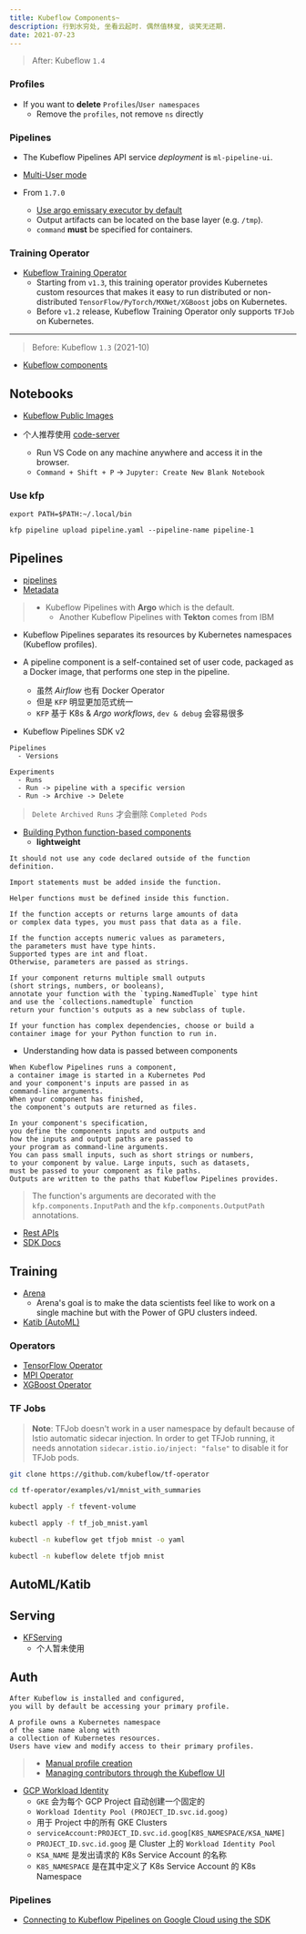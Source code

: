 ```yaml
---
title: Kubeflow Components~
description: 行到水穷处, 坐看云起时. 偶然值林叟, 谈笑无还期.
date: 2021-07-23
---
```


> After: Kubeflow `1.4`

### Profiles

* If you want to **delete** `Profiles`/`User namespaces`
  - Remove the `profiles`, not remove `ns` directly

### Pipelines

* The Kubeflow Pipelines API service
  *deployment* is `ml-pipeline-ui`.

* [Multi-User mode](https://www.kubeflow.org/docs/components/pipelines/sdk/connect-api/#multi-user-mode)

* From `1.7.0`
  - [Use argo emissary executor by default](https://argoproj.github.io/argo-workflows/workflow-executors/#emissary-emissary)
  - Output artifacts can be located on
    the base layer (e.g. `/tmp`).
  - `command` **must** be specified for containers.

### Training Operator

* [Kubeflow Training Operator](https://github.com/kubeflow/training-operator)
  - Starting from `v1.3`, this training operator provides
    Kubernetes custom resources that makes it easy to run
    distributed or non-distributed
    `TensorFlow/PyTorch/MXNet/XGBoost`
    jobs on Kubernetes.
  - Before `v1.2` release, Kubeflow Training Operator
    only supports `TFJob` on Kubernetes.

------------------

> Before: Kubeflow `1.3` (2021-10)

* [Kubeflow components](https://www.kubeflow.org/docs/components/)

## Notebooks

* [Kubeflow Public Images](https://console.cloud.google.com/gcr/images/kubeflow-images-public)

* 个人推荐使用 [code-server](https://github.com/cdr/code-server)
  - Run VS Code on any machine anywhere and access it in the browser.
  - `Command + Shift + P` -> `Jupyter: Create New Blank Notebook`

### Use kfp

```
export PATH=$PATH:~/.local/bin

kfp pipeline upload pipeline.yaml --pipeline-name pipeline-1
```

## Pipelines

* [pipelines](https://github.com/kubeflow/pipelines)
* [Metadata](https://github.com/kubeflow/metadata)

> * Kubeflow Pipelines with **Argo** which is the default.
>   - Another Kubeflow Pipelines with **Tekton** comes from IBM

* Kubeflow Pipelines separates its resources by
  Kubernetes namespaces (Kubeflow profiles).

* A pipeline component is a self-contained set of user code,
  packaged as a Docker image,
  that performs one step in the pipeline.
  - 虽然 *Airflow* 也有 Docker Operator
  - 但是 `KFP` 明显更加范式统一
  - `KFP` 基于 K8s & *Argo workflows*, `dev & debug` 会容易很多

* Kubeflow Pipelines SDK v2

```
Pipelines
  - Versions

Experiments
  - Runs
  - Run -> pipeline with a specific version
  - Run -> Archive -> Delete
```

> `Delete Archived Runs` 才会删除 `Completed Pods`

* [Building Python function-based components](https://www.kubeflow.org/docs/components/pipelines/sdk/python-function-components/)
  - **lightweight**

```
It should not use any code declared outside of the function definition.

Import statements must be added inside the function.

Helper functions must be defined inside this function.

If the function accepts or returns large amounts of data
or complex data types, you must pass that data as a file.

If the function accepts numeric values as parameters,
the parameters must have type hints.
Supported types are int and float.
Otherwise, parameters are passed as strings.

If your component returns multiple small outputs
(short strings, numbers, or booleans),
annotate your function with the `typing.NamedTuple` type hint
and use the `collections.namedtuple` function
return your function's outputs as a new subclass of tuple.

If your function has complex dependencies, choose or build a
container image for your Python function to run in.
```

* Understanding how data is passed between components

```
When Kubeflow Pipelines runs a component,
a container image is started in a Kubernetes Pod
and your component's inputs are passed in as
command-line arguments.
When your component has finished,
the component's outputs are returned as files.

In your component's specification,
you define the components inputs and outputs and
how the inputs and output paths are passed to
your program as command-line arguments.
You can pass small inputs, such as short strings or numbers,
to your component by value. Large inputs, such as datasets,
must be passed to your component as file paths.
Outputs are written to the paths that Kubeflow Pipelines provides.
```

> The function's arguments are decorated
> with the `kfp.components.InputPath`
> and the `kfp.components.OutputPath` annotations.

* [Rest APIs](https://www.kubeflow.org/docs/components/pipelines/reference/api/kubeflow-pipeline-api-spec/)
* [SDK Docs](https://kubeflow-pipelines.readthedocs.io/en/stable/)

## Training

* [Arena](https://github.com/kubeflow/arena)
  - Arena's goal is to make the data scientists
    feel like to work on a single machine
    but with the Power of GPU clusters indeed.
* [Katib (AutoML)](https://github.com/kubeflow/katib)

### Operators

* [TensorFlow Operator](https://github.com/kubeflow/tf-operator)
* [MPI Operator](https://github.com/kubeflow/mpi-operator)
* [XGBoost Operator](https://github.com/kubeflow/xgboost-operator)

### TF Jobs

> **Note**: TFJob doesn't work in a user namespace by default
> because of Istio automatic sidecar injection.
> In order to get TFJob running, it needs annotation
> `sidecar.istio.io/inject: "false"` to disable it for TFJob pods.

```zsh
git clone https://github.com/kubeflow/tf-operator

cd tf-operator/examples/v1/mnist_with_summaries

kubectl apply -f tfevent-volume

kubectl apply -f tf_job_mnist.yaml
```

```zsh
kubectl -n kubeflow get tfjob mnist -o yaml

kubectl -n kubeflow delete tfjob mnist
```

## AutoML/Katib

## Serving

* [KFServing](https://github.com/kubeflow/kfserving)
  - 个人暂未使用

## Auth

```
After Kubeflow is installed and configured,
you will by default be accessing your primary profile.

A profile owns a Kubernetes namespace
of the same name along with
a collection of Kubernetes resources.
Users have view and modify access to their primary profiles.
```

> - [Manual profile creation](https://www.kubeflow.org/docs/components/multi-tenancy/getting-started/#manual-profile-creation)
> - [Managing contributors through the Kubeflow UI](https://www.kubeflow.org/docs/components/multi-tenancy/getting-started/#managing-contributors-through-the-kubeflow-ui)

* [GCP Workload Identity](https://cloud.google.com/kubernetes-engine/docs/how-to/workload-identity)
  - `GKE` 会为每个 GCP Project 自动创建一个固定的
  - `Workload Identity Pool (PROJECT_ID.svc.id.goog)`
  - 用于 Project 中的所有 GKE Clusters
  - `serviceAccount:PROJECT_ID.svc.id.goog[K8S_NAMESPACE/KSA_NAME]`
  - `PROJECT_ID.svc.id.goog` 是 Cluster 上的 `Workload Identity Pool`
  - `KSA_NAME` 是发出请求的 K8s Service Account 的名称
  - `K8S_NAMESPACE` 是在其中定义了 K8s Service Account 的 K8s Namespace

### Pipelines

* [Connecting to Kubeflow Pipelines on Google Cloud using the SDK](https://www.kubeflow.org/docs/distributions/gke/pipelines/authentication-sdk/)
